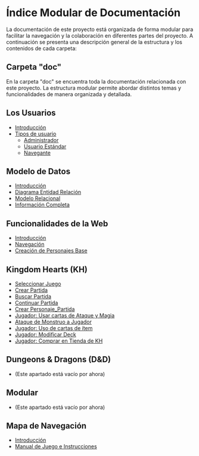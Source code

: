 # Índice Modular de Documentación

La documentación de este proyecto está organizada de forma modular para facilitar la navegación y la colaboración en diferentes partes del proyecto. A continuación se presenta una descripción general de la estructura y los contenidos de cada carpeta:

## Carpeta "doc"

En la carpeta "doc" se encuentra toda la documentación relacionada con este proyecto. La estructura modular permite abordar distintos temas y funcionalidades de manera organizada y detallada.

## Los Usuarios
- [Introducción](./doc/usuarios/introduccion.md)
- [Tipos de usuario](./doc/usuarios/tipos_de_usuario.md)
    - [Administrador](./doc/usuarios/administrador.md)
    - [Usuario Estándar](./doc/usuarios/usuario_estandar.md)
    - [Navegante](./doc/usuarios/navegante.md)

## Modelo de Datos
- [Introducción](./doc/modelo_de_datos/introduccion.md)
- [Diagrama Entidad Relación](./doc/modelo_de_datos/diagrama_entidad_relacion.md)
- [Modelo Relacional](./doc/modelo_de_datos/modelo_relacional.md)
- [Información Completa](./doc/modelo_de_datos/informacion_completa.md)

## Funcionalidades de la Web
- [Introducción](./doc/funcionalidad_de_la_web/introduccion.md)
- [Navegación](./doc/funcionalidad_de_la_web/navegacion.md)
- [Creación de Personajes Base](./doc/funcionalidad_de_la_web/crear_personajes_base.md)

## Kingdom Hearts (KH)
- [Seleccionar Juego](./doc/funcionalidad_de_la_web/kh/seleccionar_juego.md)
- [Crear Partida](./doc/funcionalidad_de_la_web/kh/crear_partida.md)
- [Buscar Partida](./doc/funcionalidad_de_la_web/kh/buscar_partida.md)
- [Continuar Partida](./doc/funcionalidad_de_la_web/kh/continuar_partida.md)
- [Crear Personaje_Partida](./doc/funcionalidad_de_la_web/kh/crear_personaje_partida.md)
- [Jugador: Usar cartas de Ataque y Magia](./doc/funcionalidad_de_la_web/kh/usar_cartas_de_ataque_y_magia.md)
- [Ataque de Monstruo a Jugador](./doc/funcionalidad_de_la_web/kh/ataque_de_monstruo_a_jugador.md)
- [Jugador: Uso de cartas de ítem](./doc/funcionalidad_de_la_web/kh/uso_de_cartas_de_item.md)
- [Jugador: Modificar Deck](./doc/funcionalidad_de_la_web/kh/modificar_deck.md)
- [Jugador: Comprar en Tienda de KH](./doc/funcionalidad_de_la_web/kh/comprar_en_tienda.md)

## Dungeons & Dragons (D&D)
- (Este apartado está vacío por ahora)

## Modular
- (Este apartado está vacío por ahora)

## Mapa de Navegación
- [Introducción](./doc/mapa_de_navegacion/introduccion.md)
- [Manual de Juego e Instrucciones](./doc/mapa_de_navegacion/manual_de_juego_e_instrucciones.md)
